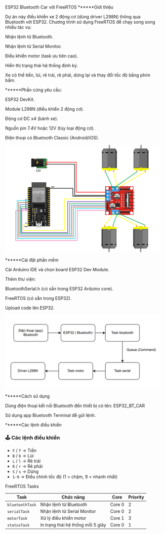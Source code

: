 ESP32 Bluetooth Car với FreeRTOS
******Giới thiệu

Dự án này điều khiển xe 2 động cơ (dùng driver L298N) thông qua Bluetooth với ESP32.
Chương trình sử dụng FreeRTOS để chạy song song nhiều tác vụ:

Nhận lệnh từ Bluetooth.

Nhận lệnh từ Serial Monitor.

Điều khiển motor (task ưu tiên cao).

Hiển thị trạng thái hệ thống định kỳ.

Xe có thể tiến, lùi, rẽ trái, rẽ phải, dừng lại và thay đổi tốc độ bằng phím bấm.

******Phần cứng yêu cầu:

ESP32 DevKit.

Module L298N (điều khiển 2 động cơ).

Động cơ DC x4 (bánh xe).

Nguồn pin 7.4V hoặc 12V (tùy loại động cơ).

Điện thoại có Bluetooth Classic (Android/iOS).

![alt text](image.png)

******Cài đặt phần mềm

Cài Arduino IDE và chọn board ESP32 Dev Module.

Thêm thư viện:

BluetoothSerial.h (có sẵn trong ESP32 Arduino core).

FreeRTOS (có sẵn trong ESP32).

Upload code lên ESP32.

![alt text](image-1.png)

******Cách sử dụng

Dùng điện thoại kết nối Bluetooth đến thiết bị có tên: ESP32_BT_CAR

Sử dụng app Bluetooth Terminal để gửi lệnh.

******Các lệnh điều khiển

### 🕹️ Các lệnh điều khiển
- `F` / `f` → Tiến  
- `B` / `b` → Lùi  
- `L` / `l` → Rẽ trái  
- `R` / `r` → Rẽ phải  
- `S` / `s` → Dừng  
- `1-9` → Điều chỉnh tốc độ (1 = chậm, 9 = nhanh nhất)

FreeRTOS Tasks

| Task            | Chức năng                         | Core   | Priority |
| --------------- | --------------------------------- | ------ | -------- |
| `bluetoothTask` | Nhận lệnh từ Bluetooth            | Core 0 | 2        |
| `serialTask`    | Nhận lệnh từ Serial Monitor       | Core 0 | 2        |
| `motorTask`     | Xử lý điều khiển motor            | Core 1 | 3        |
| `statusTask`    | In trạng thái hệ thống mỗi 5 giây | Core 0 | 1        |
